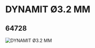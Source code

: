# DYNAMIT Ø3.2 MM
## 64728
![DYNAMIT Ø3.2 MM](https://lc-www-live-s.legocdn.com/media/bricks/5/2/4538780.jpg)